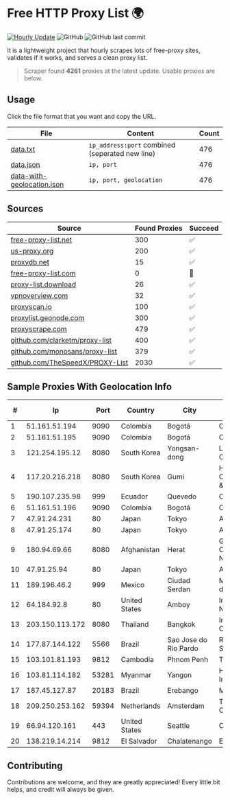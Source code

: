 
# Free HTTP Proxy List 🌍

[![Hourly Update](https://github.com/mertguvencli/http-proxy-list/actions/workflows/main.yml/badge.svg?branch=main)](https://github.com/mertguvencli/http-proxy-list/actions/workflows/main.yml)
![GitHub](https://img.shields.io/github/license/mertguvencli/http-proxy-list)
![GitHub last commit](https://img.shields.io/github/last-commit/mertguvencli/http-proxy-list)

It is a lightweight project that hourly scrapes lots of free-proxy sites, validates if it works, and serves a clean proxy list.


> Scraper found **4261** proxies at the latest update. Usable proxies are below.

## Usage

Click the file format that you want and copy the URL.


|File|Content|Count|
|----|-------|-----|
|[data.txt](https://raw.githubusercontent.com/mertguvencli/http-proxy-list/main/proxy-list/data.txt)|`ip_address:port` combined (seperated new line)|476|
|[data.json](https://raw.githubusercontent.com/mertguvencli/http-proxy-list/main/proxy-list/data.json)|`ip, port`|476|
|[data-with-geolocation.json](https://raw.githubusercontent.com/mertguvencli/http-proxy-list/main/proxy-list/data-with-geolocation.json)|`ip, port, geolocation`|476|

## Sources

|Source|Found Proxies|Succeed|
|------|-------------|-------|
|[free-proxy-list.net](https://free-proxy-list.net)|300|✅|
|[us-proxy.org](https://www.us-proxy.org)|200|✅|
|[proxydb.net](http://proxydb.net)|15|✅|
|[free-proxy-list.com](https://free-proxy-list.com/?page=&port=&type%5B%5D=http&type%5B%5D=https&up_time=0&search=Search)|0|🚫|
|[proxy-list.download](https://www.proxy-list.download/HTTP)|26|✅|
|[vpnoverview.com](https://vpnoverview.com/privacy/anonymous-browsing/free-proxy-servers)|32|✅|
|[proxyscan.io](https://www.proxyscan.io)|100|✅|
|[proxylist.geonode.com](https://proxylist.geonode.com/api/proxy-list?limit=300&page=1&sort_by=lastChecked&sort_type=desc&protocols=http,https)|300|✅|
|[proxyscrape.com](https://api.proxyscrape.com/v2/?request=displayproxies&protocol=http&timeout=10000&country=all&ssl=all&anonymity=all)|479|✅|
|[github.com/clarketm/proxy-list](https://raw.githubusercontent.com/clarketm/proxy-list/master/proxy-list-raw.txt)|400|✅|
|[github.com/monosans/proxy-list](https://raw.githubusercontent.com/monosans/proxy-list/main/proxies/http.txt)|379|✅|
|[github.com/TheSpeedX/PROXY-List](https://raw.githubusercontent.com/TheSpeedX/PROXY-List/master/http.txt)|2030|✅|


## Sample Proxies With Geolocation Info

|#|Ip|Port|Country|City|Internet Service Provider|
|-|--|----|-------|----|-------------------------|
|1|51.161.51.194|9090|Colombia|Bogotá|OVH Hosting|
|2|51.161.51.195|9090|Colombia|Bogotá|OVH Hosting|
|3|121.254.195.12|8080|South Korea|Yongsan-dong|LG DACOM Corporation|
|4|117.20.216.218|8080|South Korea|Gumi|HYUNDAI COMMUNICATIONS & NETWORK|
|5|190.107.235.98|999|Ecuador|Quevedo|CINECABLE TV|
|6|51.161.51.196|9090|Colombia|Bogotá|OVH Hosting|
|7|47.91.24.231|80|Japan|Tokyo|Alibaba.com LLC|
|8|47.91.25.174|80|Japan|Tokyo|Alibaba.com LLC|
|9|180.94.69.66|8080|Afghanistan|Herat|Government Communications Network|
|10|47.91.25.94|80|Japan|Tokyo|Alibaba.com LLC|
|11|189.196.46.2|999|Mexico|Ciudad Serdan|Mega Cable, S.A. de C.V.|
|12|64.184.92.8|80|United States|Amboy|Intelligent Fiber Network|
|13|203.150.113.172|8080|Thailand|Bangkok|Internet Thailand Company Ltd.|
|14|177.87.144.122|5566|Brazil|Sao Jose do Rio Pardo|Rosimara Bertoluci Sassi Sampaio Eireli|
|15|103.101.81.193|9812|Cambodia|Phnom Penh|Turbotech CO.|
|16|103.81.114.182|53281|Myanmar|Yangon|Horizon Telecom International|
|17|187.45.127.87|20183|Brazil|Erebango|Mhnet Telecom|
|18|209.250.253.162|59394|Netherlands|Amsterdam|The Constant Company|
|19|66.94.120.161|443|United States|Seattle|Contabo Inc.|
|20|138.219.14.214|9812|El Salvador|Chalatenango|ENLACEVISION|



## Contributing

Contributions are welcome, and they are greatly appreciated! Every
little bit helps, and credit will always be given.


